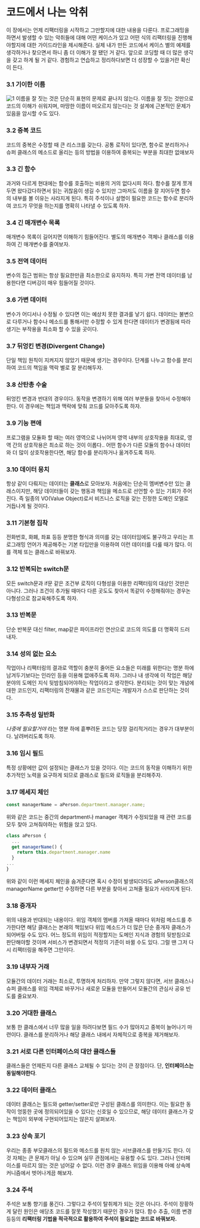 # 코드에서 나는 악취

이 장에서는 언제 리팩터링을 시작하고 그만할지에 대한 내용을 다룬다. 프로그래밍을 하면서 발생할 수 있는 악취들에 대해 어떤 케이스가 있고 어떤 식의 리팩터링을 진행해야할지에 대한 가이드라인을 제시해준다. 실제 내가 만든 코드에서 케이스 별의 예제를 생각하거나 찾으면서 하니 좀 더 이해가 잘 됐던 거 같다. 앞으로 코딩할 때 더 많은 생각을 갖고 하게 될 거 같다. 경험하고 연습하고 정리하다보면 더 성장할 수 있을거란 확신이 든다.

### 3.1 기이한 이름

![1](./images/1.png)
이름을 잘 짓는 것은 단순히 표현의 문제로 끝나지 않는다. 이름을 잘 짓는 것만으로 코드의 이해가 쉬워지며, 마땅한 이름이 떠오르지 않는다는 것 설계에 근본적인 문제가 있음을 암시할 수도 있다.

### 3.2 중복 코드

코드의 중복은 수정할 때 큰 리스크를 갖는다. 공통 로직이 있다면, 함수로 분리하거나 슈퍼 클래스의 메소드로 올리는 등의 방법을 이용하여 중복되는 부분을 최대한 없애보자

### 3.3 긴 함수

과거와 다르게 현대에는 함수를 호출하는 비용의 거의 없다시피 하다. 함수를 잘게 쪼개두면 왔다갔다하면서 읽는 귀찮음이 생길 수 있지만 그마저도 이름을 잘 지어두면 함수의 내부를 볼 이유는 사라지게 된다. 특히 주석이나 설명이 필요한 코드는 함수로 분리하여 코드가 무엇을 하는지를 명확히 나타낼 수 있도록 하자.

### 3.4 긴 매개변수 목록

매개변수 목록이 길어지면 이해하기 힘들어진다. 별도의 매개변수 객체나 클래스를 이용하여 긴 매개변수를 줄여보자.

### 3.5 전역 데이터

변수의 접근 범위는 항상 필요한만큼 최소한으로 유지하자. 특히 가변 전역 데이터를 남용한다면 디버깅이 매우 힘들어질 것이다.

### 3.6 가변 데이터

변수가 어디서나 수정될 수 있다면 이는 예상치 못한 결과를 낳기 쉽다. 데이터는 불변으로 다루거나 함수나 메소드를 통해서만 수정할 수 있게 한다면 데이터가 변경됨에 따라 생기는 부작용을 최소화 할 수 있을 곳이다.

### 3.7 뒤엉킨 변경(Divergent Change)

단일 책임 원칙이 지켜지지 않았기 때문에 생기는 경우이다. 단계를 나누고 함수를 분리하여 코드의 책임을 맥락 별로 잘 분리해두자.

### 3.8 산탄총 수술

뒤엉킨 변경과 반대의 경우이다. 동작을 변경하기 위해 여러 부분들을 찾아서 수정해야한다. 이 경우에는 책임과 맥락에 맞춰 코드를 모아주도록 하자.

### 3.9 기능 편애

프로그램을 모듈화 할 때는 여러 영역으로 나뉘어져 영역 내부의 상호작용을 최대로, 영역 간의 상호작용은 최소로 하는 것이 이롭다.. 어떤 함수가 다른 모듈의 함수나 데이터와 더 많이 상호작용한다면, 해당 함수를 분리하거나 옮겨주도록 하자.

### 3.10 데이터 뭉치

항상 같이 다뤄지는 데이터는 **클래스**로 모아보자. 처음에는 단순히 멤버변수만 있는 클래스이지만, 해당 데이터들이 갖는 행동과 책임을 메소드로 선언할 수 있는 기회가 주어진다. 즉 일종의 VO(Value Object)로서 비즈니스 로직을 갖는 진정한 도메인 모델로 거듭나게 될 것이다.

### 3.11 기본형 집착

전화번호, 화폐, 좌표 등등 분명한 형식과 의미를 갖는 데이터임에도 불구하고 우리는 프로그래밍 언어가 제공해주는 기본 타입만을 이용하여 이런 데이터를 다룰 때가 많다. 이를 객체 또는 클래스로 바꿔보자.

### 3.12 반복되는 switch문

모든 switch문과 if문 같은 조건부 로직이 다형성을 이용한 리팩터링의 대상인 것만은 아니다. 그러나 조건이 추가될 때마다 다른 곳도도 찾아서 똑같이 수정해줘야는 경우논 다형성으로 참교육해주도록 하자.

### 3.13 반복문

단순 반복문 대신 filter, map같은 파이프라인 연산으로 코드의 의도를 더 명확히 드러내자.

### 3.14 성의 없는 요소

작업이나 리팩터링의 결과로 역할이 충분히 줄어든 요소들은 미래를 위한다는 명분 하에 남겨두기보다는 인라인 등을 이용해 없애주도록 하자. 그러나 내 생각에 이 작업은 해당 분야의 도메인 지식 뒷밤침되어야하는 작업이라고 생각한다. 분리되는 것이 맞는 개념에 대한 코드인지, 리팩터링의 잔재물과 같은 코드인지는 개발자가 스스로 판단하는 것이다.

### 3.15 추측성 일반화

_나중에 필요할거야_ 라는 명분 하에 흩뿌려둔 코드는 당장 걸리적거리는 경우가 대부분이다. 날려버리도록 하자.

### 3.16 임시 필드

특정 상황에만 값이 설정되는 클래스가 있을 것이다. 이는 코드의 동작을 이해하기 위한 추가적인 노력을 요구하게 되므로 클래스로 필드와 로직들을 분리해주자.

### 3.17 메세지 체인

```javascript
const managerName = aPerson.department.manager.name;
```

위와 같은 코드는 중간의 department나 manager 객체가 수정되었을 때 관련 코드를 모두 찾아 고쳐줘야하는 위험을 앉고 있다.

```javascript
class aPerson {
  ...
  get managerName() {
    return this.department.manager.name
  }
...
}
```

위와 같이 이런 메세지 체인을 숨겨준다면 혹시 수정이 발생되더라도 aPerson클래스의 managerName getter만 수정하면 다른 부분을 찾아서 고쳐줄 필요가 사라지게 된다.

### 3.18 중개자

위의 내용과 반대되는 내용이다. 위임 객체의 멤버를 가져올 때마다 위처럼 메소드를 추가한다면 해당 클래스는 본래의 책임보다 위임 메소드가 더 많은 단순 중개자 클래스가 되어버릴 수도 있다.
어느 정도의 위임이 적정할지는 도메인 지식과 경험의 뒷받침으로 판단해야할 것이며 서비스가 변경되면서 적정의 기준이 바뀔 수도 있다. 그럴 땐 그저 다시 리팩터링을 해주면 그만이다.

### 3.19 내부자 거래

모듈간의 데이터 거래는 최소로, 투명하게 처리하자. 만약 그렇지 않다면, 서브 클래스나 슈퍼 클래스를 위임 객체로 바꾸거나 새로운 모듈을 만들어서 모듈간의 관심사 공유 빈도를 줄요보자.

### 3.20 거대한 클래스

보통 한 클래스에서 너무 많을 일을 하려다보면 필드 수가 많아지고 중복이 늘어나기 마련이다. 클래스를 분리하거나 해당 클래스 내에서 자체적으로 중복을 제거해보자.

### 3.21 서로 다른 인터페이스의 대안 클래스들

클래스들은 언제든지 다른 클래스 교체될 수 있다는 것이 큰 장점이다. 단, **인터페이스는 동일해야한다**.

### 3.22 데이터 클래스

데이터 클래스는 필드와 getter/setter로만 구성된 클래스를 의미한다. 이는 필요한 동작이 엉뚱한 곳에 정의되어있을 수 있다는 신호일 수 있으므로, 해당 데이터 클래스가 갖는 책임이 외부에 구현되어있지는 않은지 살펴보자.

### 3.23 상속 포기

우리는 종종 부모클래스의 필드와 메소드를 원치 않는 서브클래스를 만들기도 한다. 이것 자체는 큰 문제가 아닐 수 있으며 실무 관점에서는 유용할 수도 있다. 그러나 인터페이스를 따르지 않는 것은 넘어갈 수 없다. 이런 경우 클래스 위임을 이용해 아예 상속메커니즘에서 벗어나게끔 해보자.

### 3.24 주석

주석은 보통 향기를 풍긴다. 그렇다고 주석이 탈취제가 되는 것은 아니다. 주석이 장황하게 달린 원인은 애당초 코드를 잘못 작성했기 때문인 경우가 많다. 함수 추출, 이름 변경 등등의 **리팩터링 기법을 적극적으로 활용하여 주석이 필요없는 코드로 바꿔보자.**
